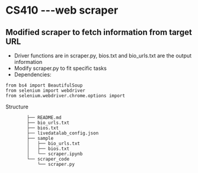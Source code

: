 # CS410 ---web scraper

## Modified scraper to fetch information from target URL

- Driver functions are in scraper.py, bios.txt and bio_urls.txt are the output information
- Modify scraper.py to fit specific tasks
- Dependencies: 
```
from bs4 import BeautifulSoup
from selenium import webdriver 
from selenium.webdriver.chrome.options import 
```

Structure

			├── README.md
			├── bio_urls.txt
			├── bios.txt
			├── livedatalab_config.json
			├── sample
			│   ├── bio_urls.txt
			│   ├── bios.txt
			│   └── scraper.ipynb
			└── scraper_code
			    └── scraper.py


